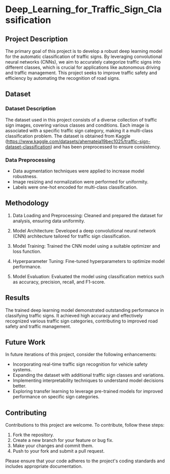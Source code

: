 # Deep_Learning_for_Traffic_Sign_Classification

## Project Description

The primary goal of this project is to develop a robust deep learning model for the automatic classification of traffic signs. By leveraging convolutional neural networks (CNNs), we aim to accurately categorize traffic signs into different classes, which is crucial for applications like autonomous driving and traffic management. This project seeks to improve traffic safety and efficiency by automating the recognition of road signs.

## Dataset

### Dataset Description

The dataset used in this project consists of a diverse collection of traffic sign images, covering various classes and conditions. Each image is associated with a specific traffic sign category, making it a multi-class classification problem. The dataset is obtained from Kaggle (https://www.kaggle.com/datasets/ahemateja19bec1025/traffic-sign-dataset-classification) and has been preprocessed to ensure consistency.

### Data Preprocessing

- Data augmentation techniques were applied to increase model robustness.
- Image resizing and normalization were performed for uniformity.
- Labels were one-hot encoded for multi-class classification.

## Methodology

1. Data Loading and Preprocessing: Cleaned and prepared the dataset for analysis, ensuring data uniformity.

2. Model Architecture: Developed a deep convolutional neural network (CNN) architecture tailored for traffic sign classification.

3. Model Training: Trained the CNN model using a suitable optimizer and loss function.

4. Hyperparameter Tuning: Fine-tuned hyperparameters to optimize model performance.

5. Model Evaluation: Evaluated the model using classification metrics such as accuracy, precision, recall, and F1-score.

## Results

The trained deep learning model demonstrated outstanding performance in classifying traffic signs. It achieved high accuracy and effectively recognized various traffic sign categories, contributing to improved road safety and traffic management.

## Future Work

In future iterations of this project, consider the following enhancements:

- Incorporating real-time traffic sign recognition for vehicle safety systems.
- Expanding the dataset with additional traffic sign classes and variations.
- Implementing interpretability techniques to understand model decisions better.
- Exploring transfer learning to leverage pre-trained models for improved performance on specific sign categories.

## Contributing

Contributions to this project are welcome. To contribute, follow these steps:

1. Fork the repository.
2. Create a new branch for your feature or bug fix.
3. Make your changes and commit them.
4. Push to your fork and submit a pull request.

Please ensure that your code adheres to the project's coding standards and includes appropriate documentation.

